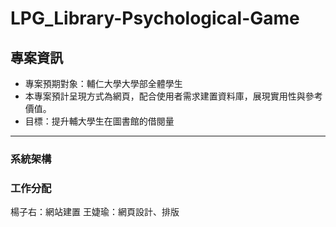 # LPG_Library-Psychological-Game
## **專案資訊**
* 專案預期對象：輔仁大學大學部全體學生
* 本專案預計呈現方式為網頁，配合使用者需求建置資料庫，展現實用性與參考價值。
* 目標：提升輔大學生在圖書館的借閱量
---
### 系統架構


### 工作分配
楊子右：網站建置
王婕瑜：網頁設計、排版
